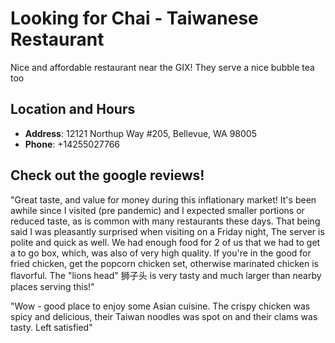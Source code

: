 # Looking for Chai - Taiwanese Restaurant

Nice and affordable restaurant near the GIX! They serve a nice bubble tea too

## Location and Hours

- **Address**: 12121 Northup Way #205, Bellevue, WA 98005
- **Phone**: +14255027766

## Check out the google reviews!
"Great taste, and value for money during this inflationary market!
It's been awhile since I visited (pre pandemic) and I expected smaller portions or reduced taste, as is common with many restaurants these days. That being said I was pleasantly surprised when visiting on a Friday night, The server is polite and quick as well. We had enough food for 2 of us that we had to get a to go box, which, was also of very high quality.
If you're in the good for fried chicken, get the popcorn chicken set, otherwise marinated chicken is flavorful. The "lions head" 狮子头 is very tasty and much larger than nearby places serving this!"

"Wow - good place to enjoy some Asian cuisine. The crispy chicken was spicy and delicious, their Taiwan noodles was spot on and their clams was tasty. Left satisfied"
